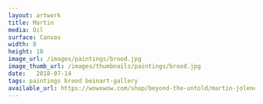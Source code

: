 ```yaml
---
layout: artwork
title: Martin
media: Oil
surface: Canvas
width: 8
height: 10
image_url: /images/paintings/brood.jpg
image_thumb_url: /images/thumbnails/paintings/brood.jpg
date:   2018-07-14
tags: paintings brood beinart-gallery
available_url: https://wowxwow.com/shop/beyond-the-untold/martin-jolene-lai
---
```

